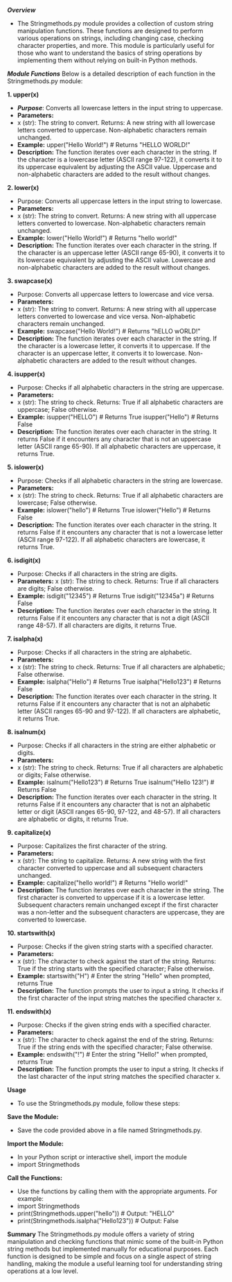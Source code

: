 ***Overview***
- The Stringmethods.py module provides a collection of custom string manipulation functions. These functions are designed to perform various operations on strings, including changing case, checking character properties, and more. This module is particularly useful for those who want to understand the basics of string operations by implementing them without relying on built-in Python methods.

***Module Functions***
Below is a detailed description of each function in the Stringmethods.py module:

**1. upper(x)**
- ***Purpose***: Converts all lowercase letters in the input string to uppercase.
- **Parameters:**
- x (str): The string to convert.
Returns: A new string with all lowercase letters converted to uppercase. Non-alphabetic characters remain unchanged.
- **Example:**
upper("Hello World!")  # Returns "HELLO WORLD!"
- **Description:**
The function iterates over each character in the string.
If the character is a lowercase letter (ASCII range 97-122), it converts it to its uppercase equivalent by adjusting the ASCII value.
Uppercase and non-alphabetic characters are added to the result without changes.

**2. lower(x)**
- Purpose: Converts all uppercase letters in the input string to lowercase.
- **Parameters:**
- x (str): The string to convert.
 Returns: A new string with all uppercase letters converted to lowercase. Non-alphabetic characters remain unchanged.
- **Example:**
lower("Hello World!")  # Returns "hello world!"
- **Description:**
The function iterates over each character in the string.
If the character is an uppercase letter (ASCII range 65-90), it converts it to its lowercase equivalent by adjusting the ASCII value.
Lowercase and non-alphabetic characters are added to the result without changes.

**3. swapcase(x)**
- Purpose: Converts all uppercase letters to lowercase and vice versa.
- **Parameters:**
- x (str): The string to convert.
Returns: A new string with all uppercase letters converted to lowercase and vice versa. Non-alphabetic characters remain unchanged.
- **Example:**
swapcase("Hello World!")  # Returns "hELLO wORLD!"
- **Description:**
The function iterates over each character in the string.
If the character is a lowercase letter, it converts it to uppercase.
If the character is an uppercase letter, it converts it to lowercase.
Non-alphabetic characters are added to the result without changes.

**4. isupper(x)**
- Purpose: Checks if all alphabetic characters in the string are uppercase.
- **Parameters:**
- x (str): The string to check.
Returns: True if all alphabetic characters are uppercase; False otherwise.
- **Example:**
isupper("HELLO")  # Returns True
isupper("Hello")  # Returns False
- **Description:**
The function iterates over each character in the string.
It returns False if it encounters any character that is not an uppercase letter (ASCII range 65-90).
If all alphabetic characters are uppercase, it returns True.

**5. islower(x)**
- Purpose: Checks if all alphabetic characters in the string are lowercase.
- **Parameters:**
- x (str): The string to check.
Returns: True if all alphabetic characters are lowercase; False otherwise.
- **Example:**
islower("hello")  # Returns True
islower("Hello")  # Returns False
- **Description:**
The function iterates over each character in the string.
It returns False if it encounters any character that is not a lowercase letter (ASCII range 97-122).
If all alphabetic characters are lowercase, it returns True.

**6. isdigit(x)**
- Purpose: Checks if all characters in the string are digits.
- **Parameters:**
x (str): The string to check.
Returns: True if all characters are digits; False otherwise.
- **Example:**
isdigit("12345")  # Returns True
isdigit("12345a")  # Returns False
- **Description:**
The function iterates over each character in the string.
It returns False if it encounters any character that is not a digit (ASCII range 48-57).
If all characters are digits, it returns True.

**7. isalpha(x)**
- Purpose: Checks if all characters in the string are alphabetic.
- **Parameters:**
- x (str): The string to check.
Returns: True if all characters are alphabetic; False otherwise.
- **Example:**
isalpha("Hello")  # Returns True
isalpha("Hello123")  # Returns False
- **Description:**
The function iterates over each character in the string.
It returns False if it encounters any character that is not an alphabetic letter (ASCII ranges 65-90 and 97-122).
If all characters are alphabetic, it returns True.

**8. isalnum(x)**
- Purpose: Checks if all characters in the string are either alphabetic or digits.
- **Parameters:**
- x (str): The string to check.
Returns: True if all characters are alphabetic or digits; False otherwise.
- **Example:**
isalnum("Hello123")  # Returns True
isalnum("Hello 123!")  # Returns False
- **Description:**
The function iterates over each character in the string.
It returns False if it encounters any character that is not an alphabetic letter or digit (ASCII ranges 65-90, 97-122, and 48-57).
If all characters are alphabetic or digits, it returns True.

**9. capitalize(x)**
- Purpose: Capitalizes the first character of the string.
- **Parameters:**
- x (str): The string to capitalize.
Returns: A new string with the first character converted to uppercase and all subsequent characters unchanged.
- **Example:**
capitalize("hello world!")  # Returns "Hello world!"
- **Description:**
The function iterates over each character in the string.
The first character is converted to uppercase if it is a lowercase letter.
Subsequent characters remain unchanged except if the first character was a non-letter and the subsequent characters are uppercase, they are converted to lowercase.

**10. startswith(x)**
- Purpose: Checks if the given string starts with a specified character.
- **Parameters:**
- x (str): The character to check against the start of the string.
Returns: True if the string starts with the specified character; False otherwise.
- **Example:**
startswith("H")  # Enter the string "Hello" when prompted, returns True
- **Description:**
The function prompts the user to input a string.
It checks if the first character of the input string matches the specified character x.

**11. endswith(x)**
- Purpose: Checks if the given string ends with a specified character.
- **Parameters:**
- x (str): The character to check against the end of the string.
Returns: True if the string ends with the specified character; False otherwise.
- **Example:**
endswith("!")  # Enter the string "Hello!" when prompted, returns True
- **Description:**
The function prompts the user to input a string.
It checks if the last character of the input string matches the specified character x.

**Usage**
- To use the Stringmethods.py module, follow these steps:

**Save the Module:**
- Save the code provided above in a file named Stringmethods.py.

**Import the Module:**
- In your Python script or interactive shell, import the module
- import Stringmethods
  
**Call the Functions:**
- Use the functions by calling them with the appropriate arguments. For example:
- import Stringmethods
- print(Stringmethods.upper("hello"))  # Output: "HELLO"
- print(Stringmethods.isalpha("Hello123"))  # Output: False
  
**Summary**
The Stringmethods.py module offers a variety of string manipulation and checking functions that mimic some of the built-in Python string methods but implemented manually for educational purposes. Each function is designed to be simple and focus on a single aspect of string handling, making the module a useful learning tool for understanding string operations at a low level.
